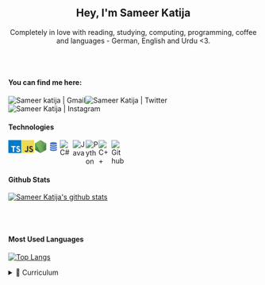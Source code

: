 <h2 align="center">Hey, I'm Sameer Katija</h2>

<p align="center">Completely in love with reading, studying, computing, programming, coffee and languages - German, English and Urdu <3.</b> </p>


<br/>
<br/>

#### You can find me here:

[ <img align="left" alt="Sameer katija | Gmail"  src="https://img.shields.io/badge/-Gmail-c14438?style=flat&logo=Gmail&logoColor=white&link=mailto:sameerkatija@gmail.com" />][gmail]
[ <img target="_blank" align="left" alt="Sameer Katija | Twitter"  src="https://img.shields.io/badge/-Twitter-1ca0f1?style=flat&labelColor=1ca0f1&logo=twitter&logoColor=white&link=https://twitter.com/sameerkatija" />][twitter]
[ <img align="left" alt="Sameer Katija | Instagram"  src="https://img.shields.io/badge/instagram-%23E4405F.svg?&style=flat&logo=instagram&logoColor=white"/>][instagram]

<br />
<br/>

#### Technologies

<img align="left" alt="Typescript" width="26px" src="https://raw.githubusercontent.com/github/explore/78df643247d429f6cc873026c0622819ad797942/topics/typescript/typescript.png" />
<img align="left" alt="JavaScript" width="26px" src="https://raw.githubusercontent.com/github/explore/80688e429a7d4ef2fca1e82350fe8e3517d3494d/topics/javascript/javascript.png" />
<img align="left" alt="Node.js" width="26px" src="https://raw.githubusercontent.com/github/explore/80688e429a7d4ef2fca1e82350fe8e3517d3494d/topics/nodejs/nodejs.png" />
<img align="left" alt="SQL" width="26px" src="https://raw.githubusercontent.com/github/explore/80688e429a7d4ef2fca1e82350fe8e3517d3494d/topics/sql/sql.png" />
<img align="left" alt="C#" width="26px" src="https://seeklogo.com/images/C/c-sharp-c-logo-02F17714BA-seeklogo.com.png" />
<img align="left" alt="Java" width="26px" src="https://seeklogo.com/images/J/java-logo-7833D1D21A-seeklogo.com.png" />
<img align="left" alt="Python" width="26px" src="https://seeklogo.com/images/P/python-logo-A32636CAA3-seeklogo.com.png" />
<img align="left" alt="C++" width="26px" src="https://seeklogo.com/images/C/c-logo-1B1817C041-seeklogo.com.png" />
<img align="left" alt="Github" width="26px" src="https://github.githubassets.com/images/modules/logos_page/Octocat.png" />

<br />

<br/>
<br/>

#### Github Stats
[![Sameer Katija's github stats](https://github-readme-stats.vercel.app/api?username=Anonster&theme=blueberry&show_icons=true&count_private=true&include_all_commits=true&hide_title=true)](https://github.com/Anonster/github-readme-stats)

<br />
<br/>


#### Most Used Languages
[![Top Langs](http://github-readme-stats.vercel.app/api/top-langs/?username=Anonster&langs_count=10)](https://github.com/Anonster/github-readme-stats)


<details>
    <summary>📃 Curriculum</summary>

## Education

- 📖 **Inter Computer Science**
    
    📆 2016 - 2018

    📍 **GCU Lahore** - Lahore, Punjab, Pakistan
    

- 📖 **Artifical Intelligence**
    
    📆 2020 - 2021 (Expected)

    📍 **PIAIC** - Pakistan

- 📖 **BS(H) Computer Science **
    
    📆 2018 - 2022 (Expected)

    📍 **GCU Lahore** - Lahore, Punjab, Pakistan


## Experience

- 🖌️ **Graphics Designer** at IEEE GCU Student Branch

    📆 Nov 2019 - 2020
   
- 🖌️ **Graphics Designer** at Tech Tology

    📆 Nov 2019 - 2020

- 👨‍💻 **Open Source Contributor** - Artiba Tech
    Working with Python

</details>


<!--
**Anonster/Anonster** is a ✨ _special_ ✨ repository because its `README.md` (this file) appears on your GitHub profile.

Here are some ideas to get you started:

- 🔭 I’m currently working on ...
- 🌱 I’m currently learning ...
- 👯 I’m looking to collaborate on ...
- 🤔 I’m looking for help with ...
- 💬 Ask me about ...
- 📫 How to reach me: ...
- 😄 Pronouns: ...
- ⚡ Fun fact: ...
-->


[twitter]: https://twitter.com/sameerkatija
[gmail]: mailto:sameerkatija@gmail.com
[instagram]: https://www.instagram.com/sameerkatija__
